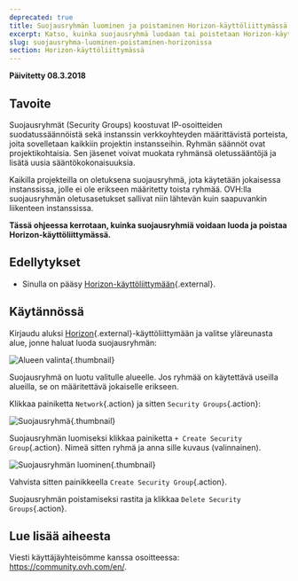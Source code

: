 ```yaml
---
deprecated: true
title: Suojausryhmän luominen ja poistaminen Horizon-käyttöliittymässä
excerpt: Katso, kuinka suojausryhmä luodaan tai poistetaan Horizon-käyttöliittymässä
slug: suojausryhma-luominen-poistaminen-horizonissa
section: Horizon-käyttöliittymässä
---
```


**Päivitetty 08.3.2018**


## Tavoite

Suojausryhmät (Security Groups) koostuvat IP-osoitteiden suodatussäännöistä sekä instanssin verkkoyhteyden määrittävistä porteista, joita sovelletaan kaikkiin projektin instansseihin. Ryhmän säännöt ovat projektikohtaisia. Sen jäsenet voivat muokata ryhmänsä oletussääntöjä ja lisätä uusia sääntökokonaisuuksia.

Kaikilla projekteilla on oletuksena suojausryhmä, jota käytetään jokaisessa instanssissa, jolle ei ole erikseen määritetty toista ryhmää. OVH:lla suojausryhmän oletusasetukset sallivat niin lähtevän kuin saapuvankin liikenteen instanssissa.

**Tässä ohjeessa kerrotaan, kuinka suojausryhmiä voidaan luoda ja poistaa Horizon-käyttöliittymässä.**

## Edellytykset

- Sinulla on pääsy [Horizon-käyttöliittymään](https://docs.ovh.com/fi/public-cloud/konfiguroi_yhteys_horizon-kayttoliittymaan/){.external}.


## Käytännössä

Kirjaudu aluksi [Horizon](https://horizon.cloud.ovh.net/){.external}-käyttöliittymään ja valitse yläreunasta alue, jonne haluat luoda suojausryhmän:

![Alueen valinta](images/1_H_sec_groups_region_choosing.png){.thumbnail}

Suojausryhmä on luotu valitulle alueelle. Jos ryhmää on käytettävä useilla alueilla, se on määritettävä jokaiselle erikseen.


Klikkaa painiketta `Network`{.action} ja sitten `Security Groups`{.action}:

![Suojausryhmä](images/2_H_crete_sec_group.png){.thumbnail}

Suojausryhmän luomiseksi klikkaa painiketta `+ Create Security Group`{.action}. Nimeä sitten ryhmä ja anna sille kuvaus (valinnainen).

![Suojausryhmän luominen](images/3_H_new_sec_gr_name.png){.thumbnail}

Vahvista sitten painikkeella `Create Security Group`{.action}.

Suojausryhmän poistamiseksi rastita ja klikkaa `Delete Security Groups`{.action}.


## Lue lisää aiheesta

Viesti käyttäjäyhteisömme kanssa osoitteessa: <https://community.ovh.com/en/>.